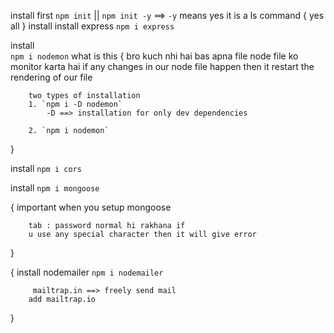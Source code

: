 install first 
`npm init` || `npm init -y` ==> `-y` means yes it is a ls command 
{
        yes all 
}
install 
install express
`npm i express`

install  
`npm i nodemon` what is this 
{
        bro kuch nhi hai 
        bas apna file node file ko monitor karta hai
        if any changes in our node file happen then it restart the rendering of our file

        two types of installation
        1. `npm i -D nodemon`
            -D ==> installation for only dev dependencies

        2. `npm i nodemon`
}


install 
`npm i cors`

install 
`npm i mongoose`

{
        important when you setup mongoose

        tab : password normal hi rakhana if
        u use any special character then it will give error
}


{
        install nodemailer
        `npm i nodemailer`

         mailtrap.in ==> freely send mail
        add mailtrap.io
}


